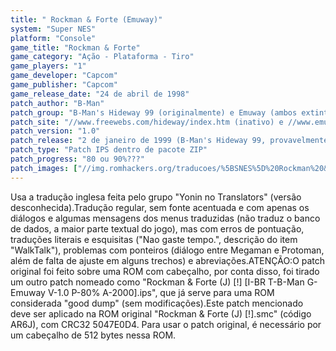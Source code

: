 ```yaml
---
title: " Rockman & Forte (Emuway)"
system: "Super NES"
platform: "Console"
game_title: "Rockman & Forte"
game_category: "Ação - Plataforma - Tiro"
game_players: "1"
game_developer: "Capcom"
game_publisher: "Capcom"
game_release_date: "24 de abril de 1998"
patch_author: "B-Man"
patch_group: "B-Man's Hideway 99 (originalmente) e Emuway (ambos extintos)"
patch_site: "//www.freewebs.com/hideway/index.htm (inativo) e //www.emuway.f2s.com/ (fora do ar)"
patch_version: "1.0"
patch_release: "2 de janeiro de 1999 (B-Man's Hideway 99, provavelmente) e 3 de agosto de 2000 (Emuway, provavelmente)"
patch_type: "Patch IPS dentro de pacote ZIP"
patch_progress: "80 ou 90%???"
patch_images: ["//img.romhackers.org/traducoes/%5BSNES%5D%20Rockman%20&%20Forte%20-%201.png","//img.romhackers.org/traducoes/%5BSNES%5D%20Rockman%20&%20Forte%20-%20Emuway%20-%202.png","//img.romhackers.org/traducoes/%5BSNES%5D%20Rockman%20&%20Forte%20-%20Emuway%20-%203.png"]
---
```

Usa a tradução inglesa feita pelo grupo "Yonin no Translators" (versão desconhecida).Tradução regular, sem fonte acentuada e com apenas os diálogos e algumas mensagens dos menus traduzidas (não traduz o banco de dados, a maior parte textual do jogo), mas com erros de pontuação, traduções literais e esquisitas ("Nao gaste tempo.", descrição do item "WalkTalk"), problemas com ponteiros (diálogo entre Megaman e Protoman, além de falta de ajuste em alguns trechos) e abreviações.ATENÇÃO:O patch original foi feito sobre uma ROM com cabeçalho, por conta disso, foi tirado um outro patch nomeado como "Rockman & Forte (J) [!] [I-BR T-B-Man G-Emuway V-1.0 P-80% A-2000].ips", que já serve para uma ROM considerada "good dump" (sem modificações).Este patch mencionado deve ser aplicado na ROM original "Rockman & Forte (J) [!].smc" (código AR6J), com CRC32 5047E0D4. Para usar o patch original, é necessário por um cabeçalho de 512 bytes nessa ROM.